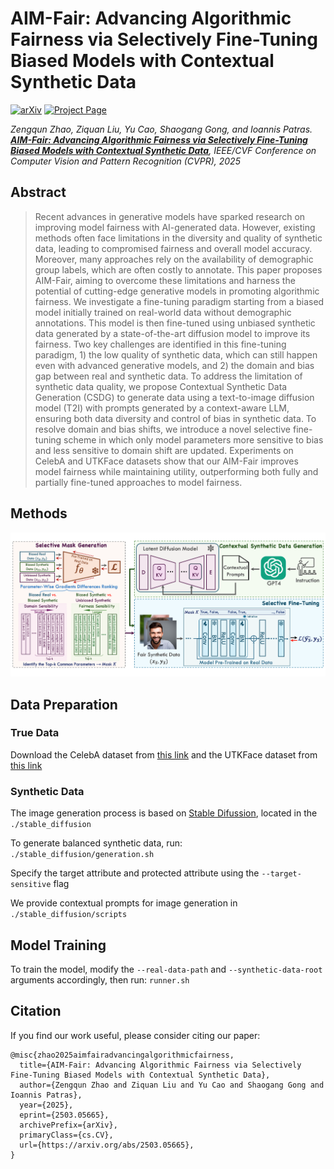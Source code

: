 # AIM-Fair: Advancing Algorithmic Fairness via Selectively Fine-Tuning Biased Models with Contextual Synthetic Data

[![arXiv](https://img.shields.io/badge/arXiv-2402.12550-red)](https://arxiv.org/abs/2503.05665) [![Project Page](https://img.shields.io/badge/project_page-orange)](https://zengqunzhao.github.io/AIMFair)

*Zengqun Zhao, Ziquan Liu, Yu Cao, Shaogang Gong, and Ioannis Patras. **[AIM-Fair: Advancing Algorithmic Fairness via Selectively Fine-Tuning Biased Models with Contextual Synthetic Data](https://arxiv.org/abs/2503.05665)**, IEEE/CVF Conference on Computer Vision and Pattern Recognition (CVPR), 2025*

## Abstract

> Recent advances in generative models have sparked research on improving model fairness with AI-generated data. However, existing methods often face limitations in the diversity and quality of synthetic data, leading to compromised fairness and overall model accuracy. Moreover, many approaches rely on the availability of demographic group labels, which are often costly to annotate. This paper proposes AIM-Fair, aiming to overcome these limitations and harness the potential of cutting-edge generative models in promoting algorithmic fairness. We investigate a fine-tuning paradigm starting from a biased model initially trained on real-world data without demographic annotations. This model is then fine-tuned using unbiased synthetic data generated by a state-of-the-art diffusion model to improve its fairness. Two key challenges are identified in this fine-tuning paradigm, 1) the low quality of synthetic data, which can still happen even with advanced generative models, and 2) the domain and bias gap between real and synthetic data. To address the limitation of synthetic data quality, we propose Contextual Synthetic Data Generation (CSDG) to generate data using a text-to-image diffusion model (T2I) with prompts generated by a context-aware LLM, ensuring both data diversity and control of bias in synthetic data. To resolve domain and bias shifts, we introduce a novel selective fine-tuning scheme in which only model parameters more sensitive to bias and less sensitive to domain shift are updated. Experiments on CelebA and UTKFace datasets show that our AIM-Fair improves model fairness while maintaining utility, outperforming both fully and partially fine-tuned approaches to model fairness.

## Methods

<p align="center">
    <img src="./images/structure.png" alt="svg" width="750"/>
</p>

## Data Preparation

### True Data

Download the CelebA dataset from [this link](https://mmlab.ie.cuhk.edu.hk/projects/CelebA.html) and the UTKFace dataset from [this link](https://susanqq.github.io/UTKFace/)

### Synthetic Data

The image generation process is based on [Stable Difussion](https://github.com/Stability-AI/stablediffusion), located in the `./stable_diffusion`

To generate balanced synthetic data, run: `./stable_diffusion/generation.sh`

Specify the target attribute and protected attribute using the `--target-sensitive` flag

We provide contextual prompts for image generation in `./stable_diffusion/scripts`

## Model Training

To train the model, modify the `--real-data-path` and `--synthetic-data-root` arguments accordingly, then run: `runner.sh`

## Citation

If you find our work useful, please consider citing our paper:

```
@misc{zhao2025aimfairadvancingalgorithmicfairness,
  title={AIM-Fair: Advancing Algorithmic Fairness via Selectively Fine-Tuning Biased Models with Contextual Synthetic Data}, 
  author={Zengqun Zhao and Ziquan Liu and Yu Cao and Shaogang Gong and Ioannis Patras},
  year={2025},
  eprint={2503.05665},
  archivePrefix={arXiv},
  primaryClass={cs.CV},
  url={https://arxiv.org/abs/2503.05665}, 
}
```
